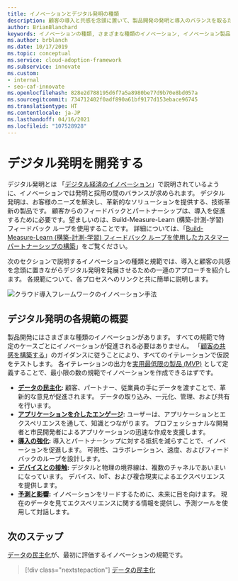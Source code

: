 ```yaml
---
title: イノベーションとデジタル発明の種類
description: 顧客の導入と共感を念頭に置いて、製品開発の発明と導入のバランスを取るために、イノベーションの種類を検討します。
author: BrianBlanchard
keywords: イノベーションの種類, さまざまな種類のイノベーション, イノベーション製品の開発, デジタル発明
ms.author: brblanch
ms.date: 10/17/2019
ms.topic: conceptual
ms.service: cloud-adoption-framework
ms.subservice: innovate
ms.custom:
- internal
- seo-caf-innovate
ms.openlocfilehash: 828e2d788195d6f7a5a8980be77d9b70e8bd057a
ms.sourcegitcommit: 734712402f0adf890a61bf9177d153ebace96745
ms.translationtype: HT
ms.contentlocale: ja-JP
ms.lasthandoff: 04/16/2021
ms.locfileid: "107528928"
---
```

# <a name="develop-digital-inventions"></a>デジタル発明を開発する

デジタル発明とは 「[デジタル経済のイノベーション](./index.md)」で説明されているように、イノベーションでは発明と採用の間のバランスが求められます。 デジタル発明は、お客様のニーズを解決し、革新的なソリューションを提供する、技術革新の製品です。 顧客からのフィードバックとパートナーシップは、導入を促進するために必要です。望ましいのは、Build-Measure-Learn (構築-計測-学習) フィードバック ループを使用することです。 詳細については、「[Build-Measure-Learn (構築-計測-学習) フィードバック ループを使用したカスタマー パートナーシップの構築](./adoption.md)」をご覧ください。

次のセクションで説明するイノベーションの種類と規範では、導入と顧客の共感を念頭に置きながらデジタル発明を発展させるための一連のアプローチを紹介します。 各規範について、各プロセスへのリンクと共に簡単に説明します。

![クラウド導入フレームワークのイノベーション手法](../../_images/innovate/innovate-methodology.png)

## <a name="summary-of-each-discipline-of-digital-invention"></a>デジタル発明の各規範の概要

製品開発にはさまざまな種類のイノベーションがあります。 すべての規範で特定のケースごとにイノベーションが促進される必要はありません。 「[顧客の共感を構築する](./build.md)」のガイダンスに従うことにより、すべてのイテレーションで仮説をテストします。 各イテレーションの出力を[実用最低限の製品 (MVP)](../../govern/policy-compliance/index.md#minimum-viable-product-mvp-for-policy) として定義することで、最小限の数の規範でイノベーションを作成できるはずです。

- **[データの民主化](./data.md):** 顧客、パートナー、従業員の手にデータを渡すことで、革新的な意見が促進されます。 データの取り込み、一元化、管理、および共有を行います。
- **[アプリケーションを介したエンゲージ](./apps.md):** ユーザーは、アプリケーションとエクスペリエンスを通して、知識とつながります。 プロフェッショナルな開発者と市民開発者によるアプリケーションの迅速な作成を支援します。
- **[導入の強化](./ci-cd.md):** 導入とパートナーシップに対する抵抗を減らすことで、イノベーションを促進します。 可視性、コラボレーション、速度、およびフィードバックのループを設計します。
- **[デバイスとの接触](./devices.md):** デジタルと物理の境界線は、複数のチャネルであいまいになっています。 デバイス、IoT、および複合現実によるエクスペリエンスを提供します。
- **[予測と影響](./predict.md):** イノベーションをリードするために、未来に目を向けます。 現在のデータを見てエクスペリエンスに関する情報を提供し、予測ツールを使用して対話します。

## <a name="next-steps"></a>次のステップ

[データの民主化](./data.md)が、最初に評価するイノベーションの規範です。

> [!div class="nextstepaction"]
> [データの民主化](./data.md)
